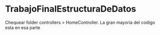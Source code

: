 # TrabajoFinalEstructuraDeDatos
Chequear folder controllers > HomeController. La gran mayoria del codigo esta en esa parte 

